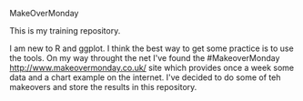 MakeOverMonday

This is my training repository. 

I am new to R and ggplot. I think the best way to get some practice is to use the tools. 
On my way throught the net I've found the #MakeoverMonday <http://www.makeovermonday.co.uk/> site which provides once a week some 
data and a chart example on the internet. I've decided to do some of teh makeovers and store the results in this repository.
